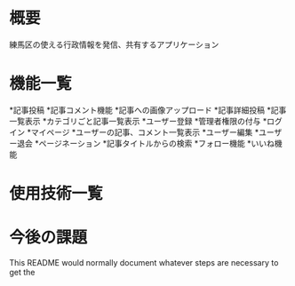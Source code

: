 # 概要
練馬区の使える行政情報を発信、共有するアプリケーション

# 機能一覧
*記事投稿
*記事コメント機能
*記事への画像アップロード
*記事詳細投稿
*記事一覧表示
*カテゴリごと記事一覧表示
*ユーザー登録
*管理者権限の付与
*ログイン
*マイページ
*ユーザーの記事、コメント一覧表示
*ユーザー編集
*ユーザー退会
*ページネーション
*記事タイトルからの検索
*フォロー機能
*いいね機能

# 使用技術一覧
 
 
 
# 今後の課題






This README would normally document whatever steps are necessary to get the

